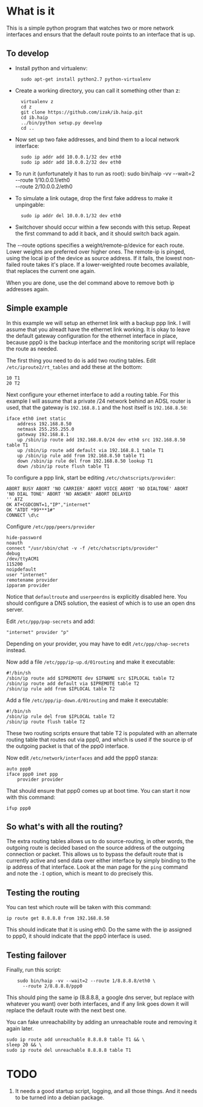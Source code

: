 What is it
==========

This is a simple python program that watches two or more network interfaces
and ensurs that the default route points to an interface that is up.

To develop
----------

* Install python and virtualenv:

        sudo apt-get install python2.7 python-virtualenv

* Create a working directory, you can call it something other than z:

        virtualenv z
        cd z
        git clone https://github.com/izak/ib.haip.git
        cd ib.haip
        ../bin/python setup.py develop
        cd ..

* Now set up two fake addresses,  and bind them to a local network interface:

        sudo ip addr add 10.0.0.1/32 dev eth0
        sudo ip addr add 10.0.0.2/32 dev eth0


* To run it (unfortunately it has to run as root):
        sudo bin/haip -vv --wait=2 --route 1/10.0.0.1/eth0 \
          --route 2/10.0.0.2/eth0

* To simulate a link outage, drop the first fake address to make it unpingable:

        sudo ip addr del 10.0.0.1/32 dev eth0

* Switchover should occur within a few seconds with this setup. Repeat the first
  command to add it back, and it should switch back again.

The --route options specifies a weight/remote-p/device for each route. Lower
weights are preferred over higher ones. The remote-ip is pinged, using the
local ip of the device as source address. If it fails, the lowest non-failed
route takes it's place. If a lower-weighted route becomes available, that
replaces the current one again.

When you are done, use the del command above to remove both ip addresses again.

Simple example
-------------

In this example we will setup an ethernet link with a backup ppp link. I will
assume that you alreadt have the ethernet link working. It is okay to
leave the default gateway configuration for the ethernet interface in place,
because ppp0 is the backup interface and the monitoring script will
replace the route as needed.

The first thing you need to do is add two routing tables. Edit
`/etc/iproute2/rt_tables` and add these at the bottom:

    10 T1
    20 T2

Next configure your ethernet interface to add a routing table. For this example
I will assume that a private /24 network behind an ADSL router is used, that
the gateway is `192.168.8.1` and the host itself is `192.168.8.50`:

    iface eth0 inet static
        address 192.168.8.50
        netmask 255.255.255.0
        gateway 192.168.8.1
        up /sbin/ip route add 192.168.8.0/24 dev eth0 src 192.168.8.50 table T1
        up /sbin/ip route add default via 192.168.8.1 table T1
        up /sbin/ip rule add from 192.168.8.50 table T1
        down /sbin/ip rule del from 192.168.8.50 lookup T1
        down /sbin/ip route flush table T1

To configure a ppp link, start be editing `/etc/chatscripts/provider`:

    ABORT BUSY ABORT 'NO CARRIER' ABORT VOICE ABORT 'NO DIALTONE' ABORT 'NO DIAL TONE' ABORT 'NO ANSWER' ABORT DELAYED
    '' ATZ
    OK AT+CGDCONT=1,"IP","internet"
    OK "ATDT *99***1#"
    CONNECT \d\c

Configure `/etc/ppp/peers/provider`

    hide-password
    noauth
    connect "/usr/sbin/chat -v -f /etc/chatscripts/provider"
    debug
    /dev/ttyACM1
    115200
    noipdefault
    user "internet"
    remotename provider
    ipparam provider

Notice that `defaultroute` and `userpeerdns` is explicitly disabled here. You
should configure a DNS solution, the easiest of which is to use an open dns
server.

Edit `/etc/ppp/pap-secrets` and add:

    "internet" provider "p"

Depending on your provider, you may have to edit `/etc/ppp/chap-secrets`
instead.

Now add a file `/etc/ppp/ip-up.d/01routing` and make it executable:

    #!/bin/sh
    /sbin/ip route add $IPREMOTE dev $IFNAME src $IPLOCAL table T2
    /sbin/ip route add default via $IPREMOTE table T2
    /sbin/ip rule add from $IPLOCAL table T2

Add a file `/etc/ppp/ip-down.d/01routing` and make it executable:

    #!/bin/sh
    /sbin/ip rule del from $IPLOCAL table T2
    /sbin/ip route flush table T2

These two routing scripts ensure that table T2 is populated with an alternate
routing table that routes out via ppp0, and which is used if the source ip of
the outgoing packet is that of the ppp0 interface.

Now edit `/etc/network/interfaces` and add the ppp0 stanza:

    auto ppp0
    iface ppp0 inet ppp
        provider provider

That should ensure that ppp0 comes up at boot time. You can start it now with
this command:

    ifup ppp0

So what's with all the routing?
-------------------------------

The extra routing tables allows us to do source-routing, in other words, the
outgoing route is decided based on the source address of the outgoing
connection or packet. This allows us to bypass the default route that is
currently active and send data over either interface by simply binding to
the ip address of that interface. Look at the man page for the `ping` command
and note the `-I` option, which is meant to do precisely this.

Testing the routing
-------------------

You can test which route will be taken with this command:

    ip route get 8.8.8.8 from 192.168.8.50

This should indicate that it is using eth0. Do the same with the ip assigned to
ppp0, it should indicate that the ppp0 interface is used.

Testing failover
----------------

Finally, run this script:

        sudo bin/haip -vv --wait=2 --route 1/8.8.8.8/eth0 \
          --route 2/8.8.8.8/ppp0

This should ping the same ip (8.8.8.8, a google dns server, but replace with
whatever you want) over both interfaces, and if any link goes down it will
replace the default route with the next best one.

You can fake unreachability by adding an unreachable route and removing it
again later.

    sudo ip route add unreachable 8.8.8.8 table T1 && \
    sleep 20 && \
    sudo ip route del unreachable 8.8.8.8 table T1

TODO
====

1. It needs a good startup script, logging, and all those things. And it needs
to be turned into a debian package.
